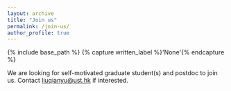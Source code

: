 ```yaml
---
layout: archive
title: "Join us"
permalink: /join-us/
author_profile: true
---
```



{% include base_path %}
{% capture written_label %}'None'{% endcapture %}

We are looking for self-motivated graduate student(s) and postdoc to join us. Contact <liuqianyu@ust.hk> if interested.